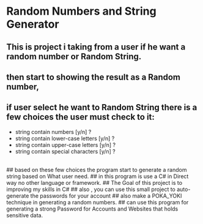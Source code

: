 # Random Numbers and String Generator

## This is project i taking from a user if he want a random number or Random String.
## then start to showing the result as a Random number,
## if user select he want to Random String there is a few choices the user must check to it:
- string contain numbers [y/n] ? 
- string contain lower-case letters [y/n] ?
- string contain upper-case letters [y/n] ?
- string contain special characters [y/n] ?
<br>
## based on these few choices the program start to generate a random string based on What user need.
## in this program is use a C# in Direct way no other language or framework.
## The Goal of this project is to improving my skills in C# 
## also , you can use this small project to auto-generate the passwords for your account
## also make a POKA_YOKI technique in generating a random numbers.
## can use this program for generating a strong Password for Accounts and Websites that holds sensitive data.
